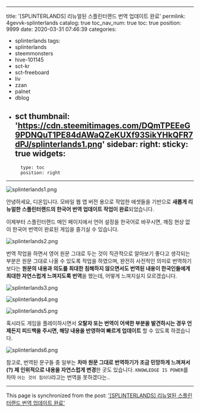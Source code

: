 
---
title: '[SPLINTERLANDS] 리뉴얼된 스플린터랜드 번역 업데이트 완료'
permlink: 4gevvk-splinterlands
catalog: true
toc_nav_num: true
toc: true
position: 9999
date: 2020-03-31 07:46:39
categories:
- splinterlands
tags:
- splinterlands
- steemmonsters
- hive-101145
- sct-kr
- sct-freeboard
- liv
- zzan
- palnet
- dblog
- sct
thumbnail: 'https://cdn.steemitimages.com/DQmTPEEeG9PDNQuT1PE84dAWaQZeKUXf93SikYHkQFR7dPJ/splinterlands1.png'
sidebar:
    right:
        sticky: true
widgets:
    -
        type: toc
        position: right
---


![splinterlands1.png](https://cdn.steemitimages.com/DQmTPEEeG9PDNQuT1PE84dAWaQZeKUXf93SikYHkQFR7dPJ/splinterlands1.png)


안녕하세요, 디온입니다. 모바일 웹 앱 버전 용으로 작업한 애셋들을 기반으로 **새롭게 리뉴얼한 스플린터랜드의 한국어 번역 업데이트 작업이 완료**되었습니다. 

이제부터 스플린터랜드 메인 페이지에서 언어 설정을 한국어로 바꾸시면, 깨짐 현상 없이 한국어 번역이 완료된 게임을 즐기실 수 있습니다.

![splinterlands2.png](https://cdn.steemitimages.com/DQmUQPxdnN8eWHeeJbx62p3p8B7475oAFckx9G2JCQMNqyM/splinterlands2.png)

번역 작업을 하면서 영어 원문 그대로 두는 것이 직관적으로 알아보기 좋다고 생각되는 부분은 원문 그대로 나올 수 있도록 작업을 하였으며, 완전히 사전적인 의미로 번역하기 보다는 **원문의 내용과 의도를 최대한 침해하지 않으면서도 번역된 내용이 한국인들에게 최대한 자연스럽게 느껴지도록 번역**을 했는데, 어떻게 느껴지실지 모르겠습니다.


![splinterlands3.png](https://cdn.steemitimages.com/DQmaMq8XdhuZsxn1dvz3PZ7M6YqfGejapynZhG7shpiWQ2u/splinterlands3.png)


![splinterlands4.png](https://cdn.steemitimages.com/DQmPwJEWAFHLiKhUqUHrS257NsTdczgwZAqgEz37qThWwqp/splinterlands4.png)


![splinterlands5.png](https://cdn.steemitimages.com/DQmPpqhaLLSDNupx3Vy2CJd8WavZPa38Jh6ujQPY39NtWDZ/splinterlands5.png)

혹시라도 게임을 플레이하시면서 **오탈자 또는 번역이 어색한 부분을 발견하시는 경우 언제든지 피드백을 주시면, 해당 내용을 반영하여 빠르게 업데이트** 할 수 있도록 하겠습니다. 


![splinterlands6.png](https://cdn.steemitimages.com/DQmRBZWjDc6yeWsvst2gVuuzNaYbGH3DW8Z3KrvBHZUV237/splinterlands6.png)


참고로, 번역된 문구들 중 일부는 **차마 원문 그대로 번역하기가 조금 민망하게 느껴져서(?) 제 인위적으로 내용을 자연스럽게 변경**한 곳도 있습니다. `KNOWLEDGE IS POWER`를 차마 `아는 것이 힘이다`라고는 번역을 못하겠다는..

- - -

This page is synchronized from the post: ['[SPLINTERLANDS] 리뉴얼된 스플린터랜드 번역 업데이트 완료'](https://steemit.com/@donekim/4gevvk-splinterlands)
